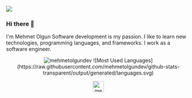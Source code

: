 ![](https://visitor-badge.glitch.me/badge?page_id=mehmetolgundev.mehmetolgundev)
### Hi there 👋
I'm Mehmet Olgun Software development is my passion. I like to learn new technologies, programming languages, and frameworks. I work as a software engineer. 



<p align="center"> <img src="https://github-readme-stats.vercel.app/api?username=mehmetolgundev&show_icons=true&theme=gotham" alt="mehmetolgundev" />
![Most Used Languages](https://raw.githubusercontent.com/mehmetolgundev/github-stats-transparent/output/generated/languages.svg)
<p align="center">
<a href="https://linkedin.com/in/mehmetolgundev" target="blank"><img align="center" src="https://cdn.jsdelivr.net/npm/simple-icons@3.0.1/icons/linkedin.svg" alt="mehmetolgundev" height="30" width="30" /></a>
</p>


